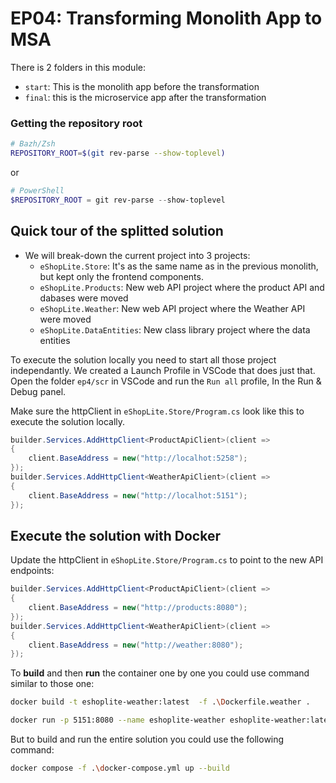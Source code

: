 # EP04: Transforming Monolith App to MSA

There is 2 folders in this module:
- `start`: This is the monolith app before the transformation
- `final`: this is the microservice app after the transformation


### Getting the repository root

```bash
# Bazh/Zsh
REPOSITORY_ROOT=$(git rev-parse --show-toplevel)
```
or
```powershell
# PowerShell
$REPOSITORY_ROOT = git rev-parse --show-toplevel
```

## Quick tour of the splitted solution


- We will break-down the current project into 3 projects:
  - `eShopLite.Store`: It's as the same name as in the previous monolith, but kept only the frontend components.
  - `eShopLite.Products`: New web API project where the product API and dabases were moved
  - `eShopLite.Weather`: New web API project where the Weather API were moved
  - `eShopLite.DataEntities`: New class library project where the data entities
  

To execute the solution locally you need to start all those project independantly. We created a Launch Profile in VSCode that does just that. Open the folder `ep4/scr` in VSCode and run the `Run all` profile, In the Run & Debug panel.

Make sure the httpClient in `eShopLite.Store/Program.cs` look like this to execute the solution locally.

```csharp
builder.Services.AddHttpClient<ProductApiClient>(client =>
{
    client.BaseAddress = new("http://localhot:5258");
});
builder.Services.AddHttpClient<WeatherApiClient>(client =>
{
    client.BaseAddress = new("http://localhot:5151");
});
```




## Execute the solution with Docker

Update the httpClient in `eShopLite.Store/Program.cs` to point to the new API endpoints:

```csharp
builder.Services.AddHttpClient<ProductApiClient>(client =>
{
    client.BaseAddress = new("http://products:8080");
});
builder.Services.AddHttpClient<WeatherApiClient>(client =>
{
    client.BaseAddress = new("http://weather:8080");
});
```

To **build** and then **run** the container one by one you could use command similar to those one:

```bash
docker build -t eshoplite-weather:latest  -f .\Dockerfile.weather . 

docker run -p 5151:8080 --name eshoplite-weather eshoplite-weather:latest
```

But to build and run the entire solution you could use the following command:

```bash
docker compose -f .\docker-compose.yml up --build
```

